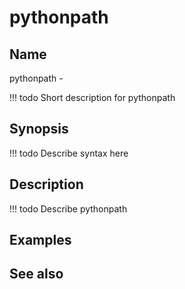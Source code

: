 

# pythonpath


## Name
pythonpath - 

<!-- prettier-ignore -->
!!! todo
     Short description for pythonpath

## Synopsis
<!-- prettier-ignore -->
!!! todo
    Describe syntax here

## Description
<!-- prettier-ignore -->
!!! todo
    Describe pythonpath

## Examples

## See also

